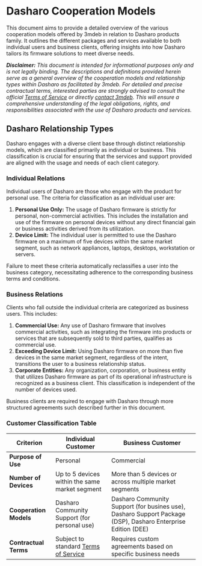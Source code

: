 # Dasharo Cooperation Models


This document aims to provide a detailed overview of the various cooperation
models offered by 3mdeb in relation to Dasharo products family. It outlines the
different packages and services available to both individual users and business
clients, offering insights into how Dasharo tailors its firmware solutions to
meet diverse needs.

_**Disclaimer:** This document is intended for informational purposes only and
is not legally binding. The descriptions and definitions provided herein serve
as a general overview of the cooperation models and relationship types within
Dasharo as facilitated by 3mdeb. For detailed and precise contractual terms,
interested parties are strongly advised to consult the official [Terms of
Service](https://www.dasharo.com/pages/terms/) or directly [contact
3mdeb](https://www.dasharo.com/pages/terms/). This will ensure a comprehensive
understanding of the legal obligations, rights, and responsibilities associated
with the use of Dasharo products and services._

## Dasharo Relationship Types

Dasharo engages with a diverse client base through distinct relationship
models, which are classified primarily as individual or business. This
classification is crucial for ensuring that the services and support provided
are aligned with the usage and needs of each client category.

### Individual Relations

Individual users of Dasharo are those who engage with the product for personal
use. The criteria for classification as an individual user are:

1. **Personal Use Only:** The usage of Dasharo firmware is strictly for
   personal, non-commercial activities. This includes the installation and use
of the firmware on personal devices without any direct financial gain or
business activities derived from its utilization.
1. **Device Limit:** The individual user is permitted to use the Dasharo
   firmware on a maximum of five devices within the same market segment, such
as network appliances, laptops, desktops, workstation or servers.

Failure to meet these criteria automatically reclassifies a user into the
business category, necessitating adherence to the corresponding business terms
and conditions.

### Business Relations

Clients who fall outside the individual criteria are categorized as business
users. This includes:

1. **Commercial Use:** Any use of Dasharo firmware that involves commercial
   activities, such as integrating the firmware into products or services that
are subsequently sold to third parties, qualifies as commercial use.
1. **Exceeding Device Limit:** Using Dasharo firmware on more than five devices
   in the same market segment, regardless of the intent, transitions the user
to a business relationship status.
1. **Corporate Entities:** Any organization, corporation, or business entity
   that utilizes Dasharo firmware as part of its operational infrastructure is
recognized as a business client. This classification is independent of the
number of devices used.

Business clients are required to engage with Dasharo through more structured
agreements such described further in this document.

### Customer Classification Table

| Criterion             | Individual Customer                                 | Business Customer                                    |
|-----------------------|-----------------------------------------------------|------------------------------------------------------|
| **Purpose of Use**    | Personal                                            | Commercial                                           |
| **Number of Devices** | Up to 5 devices within the same market segment      | More than 5 devices or across multiple market segments |
| **Cooperation Models**| Dasharo Community Support (for personal use)       | Dasharo Community Support (for busines use), Dasharo Support Package (DSP), Dasharo Enterprise Edition (DEE) |
| **Contractual Terms** | Subject to standard [Terms of Service](https://www.dasharo.com/pages/terms/)                | Requires custom agreements based on specific business needs |



